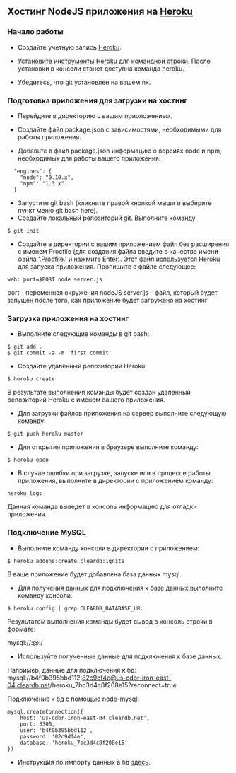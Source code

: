 ## Хостинг NodeJS приложения на [Heroku](https://www.heroku.com/)

### Начало работы 

* Создайте учетную запись [Heroku](https://www.heroku.com/). 
* Установите [инструменты Heroku для командной строки](https://devcenter.heroku.com/articles/heroku-command-line#download-and-install). После установки в консоли станет доступна команда heroku. 


* Убедитесь, что git установлен на вашем пк. 

### Подготовка приложения для загрузки на хостинг 

* Перейдите в директорию с вашим приоложением. 

* Создайте файл package.json с зависимостями, необходимыми для работы приложения. 
* Добавьте в файл package.json информацию о версиях node и npm, необходимых для работы вашего приложения: 
```
  "engines": {
    "node": "0.10.x",
    "npm": "1.3.x"
  }
```

* Запустите git bash (кликните правой кнопкой мыши и выберите пункт меню git bash here). 
* Создайте локальный репозиторий git. Выполните команду 
```
$ git init
```


* Создайте в директории с вашим приложением файл без расширения с именем Procfile (для создания файла введите в качестве имени файла '.Procfile.' и нажмите Enter). Этот файл используется Heroku для запуска приложения. Пропишите в файле следующее: 

```
web: port=$PORT node server.js
```
port - переменная окружения nodeJS 
server.js - файл, который будет запущен после того, как приложение будет загружено на хостинг


### Загрузка приложения на хостинг

* Выполните следующие команды в git bash: 
```
$ git add . 
$ git commit -a -m 'first commit'
```

* Создайте удалённый репозиторий Heroku: 
```
$ heroku create 
```
В результате выполнения команды будет создан удаленный репозиторий Heroku с именем вашего приложения. 


* Для загрузки файлов приложения на сервер выполните следующую команду: 
```
$ git push heroku master
```

* Для открытия приложения в браузере выполните команду: 
```
$ heroku open
```

* В случае ошибки при загрузке, запуске или в процессе работы приложения, выполните в директории с приложением команду: 
```
heroku logs
```
Данная команда выведет в консоль информацию для отладки приложения. 


### Подключение MySQL 

* Выполните команду консоли в директории с приложением: 

```
$ heroku addons:create cleardb:ignite
```
В ваше приложение будет добавлена база данных mysql.


* Для получения данных для подключения к базе данных выполните команду консоли: 
```
$ heroku config | grep CLEARDB_DATABASE_URL 
```
Результатом выполнения команды будет вывод в консоль строки в формате: 

mysql://<username>:<password>@<host>:<port>/<db>

* Используйте полученные данные для подключения к базе данных. 


Например, данные для подключения к бд:
mysql://b4f0b395bbd112:82c9df4e@us-cdbr-iron-east-04.cleardb.net/heroku_7bc3d4c8f208e15?reconnect=true

Подключение к бд с помощью node-mysql: 
```
mysql.createConnection({
    host: 'us-cdbr-iron-east-04.cleardb.net',
    port: 3306,
    user: 'b4f0b395bbd112',
    password: '82c9df4e',
    database: 'heroku_7bc3d4c8f208e15'
})
``` 


* Инструкция по импорту данных в бд [здесь](../importing_data.md). 


